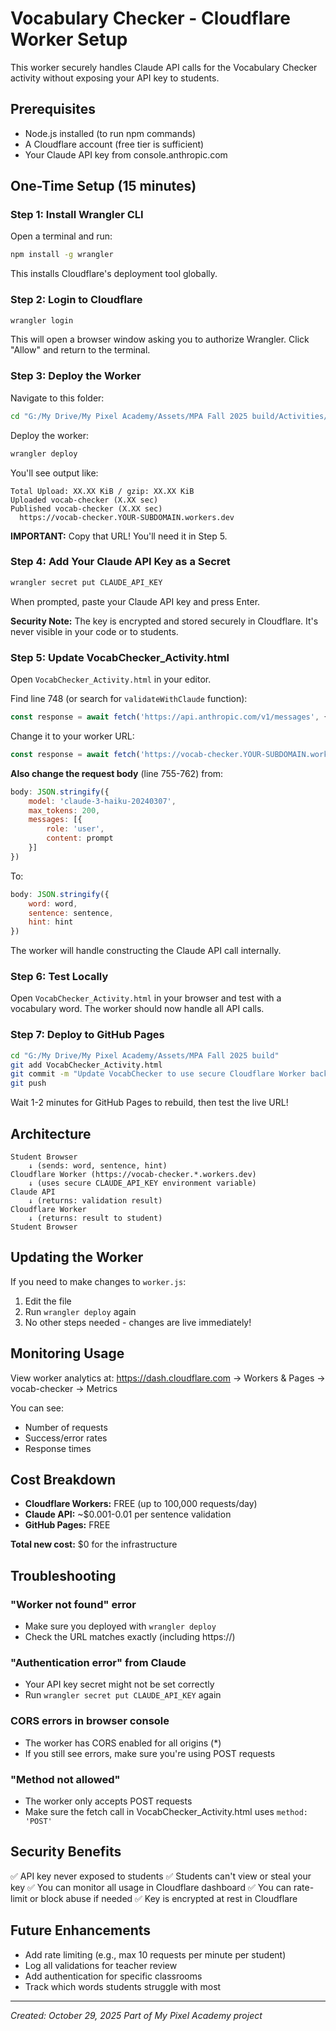 # Vocabulary Checker - Cloudflare Worker Setup

This worker securely handles Claude API calls for the Vocabulary Checker activity without exposing your API key to students.

## Prerequisites

- Node.js installed (to run npm commands)
- A Cloudflare account (free tier is sufficient)
- Your Claude API key from console.anthropic.com

## One-Time Setup (15 minutes)

### Step 1: Install Wrangler CLI

Open a terminal and run:
```bash
npm install -g wrangler
```

This installs Cloudflare's deployment tool globally.

### Step 2: Login to Cloudflare

```bash
wrangler login
```

This will open a browser window asking you to authorize Wrangler. Click "Allow" and return to the terminal.

### Step 3: Deploy the Worker

Navigate to this folder:
```bash
cd "G:/My Drive/My Pixel Academy/Assets/MPA Fall 2025 build/Activities/VocabChecker/vocab-worker"
```

Deploy the worker:
```bash
wrangler deploy
```

You'll see output like:
```
Total Upload: XX.XX KiB / gzip: XX.XX KiB
Uploaded vocab-checker (X.XX sec)
Published vocab-checker (X.XX sec)
  https://vocab-checker.YOUR-SUBDOMAIN.workers.dev
```

**IMPORTANT:** Copy that URL! You'll need it in Step 5.

### Step 4: Add Your Claude API Key as a Secret

```bash
wrangler secret put CLAUDE_API_KEY
```

When prompted, paste your Claude API key and press Enter.

**Security Note:** The key is encrypted and stored securely in Cloudflare. It's never visible in your code or to students.

### Step 5: Update VocabChecker_Activity.html

Open `VocabChecker_Activity.html` in your editor.

Find line 748 (or search for `validateWithClaude` function):
```javascript
const response = await fetch('https://api.anthropic.com/v1/messages', {
```

Change it to your worker URL:
```javascript
const response = await fetch('https://vocab-checker.YOUR-SUBDOMAIN.workers.dev', {
```

**Also change the request body** (line 755-762) from:
```javascript
body: JSON.stringify({
    model: 'claude-3-haiku-20240307',
    max_tokens: 200,
    messages: [{
        role: 'user',
        content: prompt
    }]
})
```

To:
```javascript
body: JSON.stringify({
    word: word,
    sentence: sentence,
    hint: hint
})
```

The worker will handle constructing the Claude API call internally.

### Step 6: Test Locally

Open `VocabChecker_Activity.html` in your browser and test with a vocabulary word. The worker should now handle all API calls.

### Step 7: Deploy to GitHub Pages

```bash
cd "G:/My Drive/My Pixel Academy/Assets/MPA Fall 2025 build"
git add VocabChecker_Activity.html
git commit -m "Update VocabChecker to use secure Cloudflare Worker backend"
git push
```

Wait 1-2 minutes for GitHub Pages to rebuild, then test the live URL!

## Architecture

```
Student Browser
    ↓ (sends: word, sentence, hint)
Cloudflare Worker (https://vocab-checker.*.workers.dev)
    ↓ (uses secure CLAUDE_API_KEY environment variable)
Claude API
    ↓ (returns: validation result)
Cloudflare Worker
    ↓ (returns: result to student)
Student Browser
```

## Updating the Worker

If you need to make changes to `worker.js`:

1. Edit the file
2. Run `wrangler deploy` again
3. No other steps needed - changes are live immediately!

## Monitoring Usage

View worker analytics at:
https://dash.cloudflare.com → Workers & Pages → vocab-checker → Metrics

You can see:
- Number of requests
- Success/error rates
- Response times

## Cost Breakdown

- **Cloudflare Workers:** FREE (up to 100,000 requests/day)
- **Claude API:** ~$0.001-0.01 per sentence validation
- **GitHub Pages:** FREE

**Total new cost:** $0 for the infrastructure

## Troubleshooting

### "Worker not found" error
- Make sure you deployed with `wrangler deploy`
- Check the URL matches exactly (including https://)

### "Authentication error" from Claude
- Your API key secret might not be set correctly
- Run `wrangler secret put CLAUDE_API_KEY` again

### CORS errors in browser console
- The worker has CORS enabled for all origins (*)
- If you still see errors, make sure you're using POST requests

### "Method not allowed"
- The worker only accepts POST requests
- Make sure the fetch call in VocabChecker_Activity.html uses `method: 'POST'`

## Security Benefits

✅ API key never exposed to students
✅ Students can't view or steal your key
✅ You can monitor all usage in Cloudflare dashboard
✅ You can rate-limit or block abuse if needed
✅ Key is encrypted at rest in Cloudflare

## Future Enhancements

- Add rate limiting (e.g., max 10 requests per minute per student)
- Log all validations for teacher review
- Add authentication for specific classrooms
- Track which words students struggle with most

---

*Created: October 29, 2025*
*Part of My Pixel Academy project*
